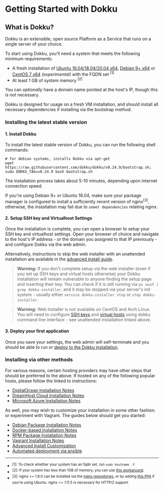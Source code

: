 # Getting Started with Dokku

## What is Dokku?

Dokku is an extensible, open source Platform as a Service that runs on a single server of your choice.

To start using Dokku, you'll need a system that meets the following minimum requirements:

- A fresh installation of [Ubuntu 16.04/18.04/20.04 x64](https://www.ubuntu.com/download), [Debian 9+ x64](https://www.debian.org/distrib/) or [CentOS 7 x64](https://www.centos.org/download/) *(experimental)* with the FQDN set <sup>[1]</sup>
- At least 1 GB of system memory <sup>[2]</sup>

You can *optionally* have a domain name pointed at the host's IP, though this is not necessary.

Dokku is designed for usage on a fresh VM installation, and should install all necessary dependencies if installing via the bootstrap method.

### Installing the latest stable version

#### 1. Install Dokku

To install the latest stable version of Dokku, you can run the following shell commands:

```shell
# for debian systems, installs Dokku via apt-get
wget https://raw.githubusercontent.com/dokku/dokku/v0.24.9/bootstrap.sh;
sudo DOKKU_TAG=v0.24.9 bash bootstrap.sh
```

The installation process takes about 5-10 minutes, depending upon internet connection speed.

If you're using Debian 9+ or Ubuntu 18.04, make sure your package manager is configured to install a sufficiently recent version of nginx<sup>[3]</sup>, otherwise, the installation may fail due to `unmet dependencies` relating nginx.

#### 2. Setup SSH key and Virtualhost Settings

Once the installation is complete, you can open a browser to setup your SSH key and virtualhost settings. Open your browser of choice and navigate to the host's IP address - or the domain you assigned to that IP previously - and configure Dokku via the web admin.

Alternatively, instructions to skip the web installer with an unattended installation are available in the [advanced install guide](/docs/getting-started/advanced-installation.md#configuring). 

> **Warning:** If you don't complete setup via the web installer (even if you set up SSH keys and virtual hosts otherwise) your Dokku installation will remain vulnerable to anyone finding the setup page and inserting their key. You can check if it is still running via `ps auxf | grep dokku-installer`, and it may be stopped via your server's init system - usually either `service dokku-installer stop` or `stop dokku-installer`.

> **Warning:** Web installer is not available on CentOS and Arch Linux. You will need to configure [SSH keys](/docs/deployment/user-management.md#adding-ssh-keys) and [virtual hosts](/docs/configuration/domains.md#customizing-hostnames) using dokku command line interface - see unattended installation linked above.

#### 3. Deploy your first application

Once you save your settings, the web admin will self-terminate and you should be able to run or [deploy to the Dokku installation](/docs/deployment/application-deployment.md).

### Installing via other methods

For various reasons, certain hosting providers may have other steps that should be preferred to the above. If hosted on any of the following popular hosts, please follow the linked to instructions:

- [DigitalOcean Installation Notes](/docs/getting-started/install/digitalocean.md)
- [DreamHost Cloud Installation Notes](/docs/getting-started/install/dreamhost.md)
- [Microsoft Azure Installation Notes](/docs/getting-started/install/azure.md)

As well, you may wish to customize your installation in some other fashion. or experiment with Vagrant. The guides below should get you started:

- [Debian Package Installation Notes](/docs/getting-started/install/debian.md)
- [Docker-based Installation Notes](/docs/getting-started/install/docker.md)
- [RPM Package Installation Notes](/docs/getting-started/install/rpm.md)
- [Vagrant Installation Notes](/docs/getting-started/install/vagrant.md)
- [Advanced Install Customization](/docs/getting-started/advanced-installation.md)
- [Automated deployment via ansible](https://github.com/dokku/ansible-dokku)

---

- <sup>[1]: To check whether your system has an fqdn set, run `sudo hostname -f`</sup>
- <sup>[2]: If your system has less than 1GB of memory, you can use [this workaround](/docs/getting-started/advanced-installation.md#vms-with-less-than-1gb-of-memory).</sup>
- <sup>[3]: nginx >= 1.8.0 can be installed via the [nginx repositories](https://www.nginx.com/resources/admin-guide/installing-nginx-open-source/), or by adding [this PPA](https://launchpad.net/~nginx/+archive/ubuntu/stable) if you're using Ubuntu. nginx >= 1.11.5 is necessary for HTTP/2 support</sup>
